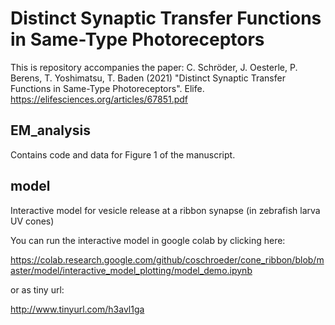 # Distinct Synaptic Transfer Functions in Same-Type Photoreceptors

This is repository accompanies the paper: C. Schröder, J. Oesterle, P. Berens, T. Yoshimatsu, T. Baden (2021) "Distinct Synaptic Transfer Functions in Same-Type Photoreceptors". Elife. 
https://elifesciences.org/articles/67851.pdf

## EM_analysis

Contains code and data for Figure 1 of the manuscript.

## model
Interactive model for vesicle release at a ribbon synapse (in zebrafish larva UV cones)

You can run the interactive model in google colab by clicking here:

https://colab.research.google.com/github/coschroeder/cone_ribbon/blob/master/model/interactive_model_plotting/model_demo.ipynb

or as tiny url:

http://www.tinyurl.com/h3avl1ga



